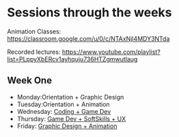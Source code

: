 # Sessions through the weeks

Animation Classes: https://classroom.google.com/u/0/c/NTAxNjI4MDY3NTda

Recorded lectures: https://www.youtube.com/playlist?list=PLppyXbERcv1ayhquju736HTZgmwutlaug


## Week One
* Monday:Orientation + Graphic Design
* Tuesday:Orientation + Animation 
* Wednesday: [Coding + Game Dev](week-1/wednesday)
* Thursday: [Game Dev + SoftSkills + UX](week-1/thursday)
* Friday: [Graphic Design + Animation](week-1/friday)
